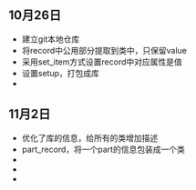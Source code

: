 ## 10月26日
*  建立git本地仓库
*  将record中公用部分提取到类中，只保留value
*  采用set_item方式设置record中对应属性是值
*  设置setup，打包成库
*  

## 11月2日
*  优化了库的信息，给所有的类增加描述
*  part_record，将一个part的信息包装成一个类
*  
*  
*  